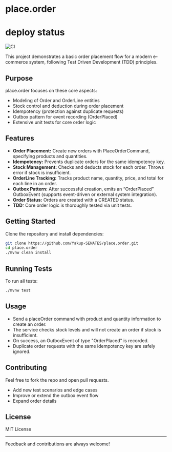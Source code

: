 # place.order

# deploy status
![CI](https://github.com/Yakup-SENATES/place.order/actions/workflows/ci.yml/badge.svg)

This project demonstrates a basic order placement flow for a modern e-commerce system, following Test Driven Development (TDD) principles.

## Purpose

place.order focuses on these core aspects:
- Modeling of Order and OrderLine entities
- Stock control and deduction during order placement
- Idempotency (protection against duplicate requests)
- Outbox pattern for event recording (OrderPlaced)
- Extensive unit tests for core order logic

## Features

- **Order Placement:** Create new orders with PlaceOrderCommand, specifying products and quantities.
- **Idempotency:** Prevents duplicate orders for the same idempotency key.
- **Stock Management:** Checks and deducts stock for each order. Throws error if stock is insufficient.
- **OrderLine Tracking:** Tracks product name, quantity, price, and total for each line in an order.
- **Outbox Pattern:** After successful creation, emits an “OrderPlaced” OutboxEvent (supports event-driven or external system integration).
- **Order Status:** Orders are created with a CREATED status.
- **TDD:** Core order logic is thoroughly tested via unit tests.

## Getting Started

Clone the repository and install dependencies:
```bash
git clone https://github.com/Yakup-SENATES/place.order.git
cd place.order
./mvnw clean install
```

## Running Tests

To run all tests:
```bash
./mvnw test
```

## Usage

- Send a placeOrder command with product and quantity information to create an order.
- The service checks stock levels and will not create an order if stock is insufficient.
- On success, an OutboxEvent of type "OrderPlaced" is recorded.
- Duplicate order requests with the same idempotency key are safely ignored.

## Contributing

Feel free to fork the repo and open pull requests.
- Add new test scenarios and edge cases
- Improve or extend the outbox event flow
- Expand order details

## License

MIT License

---

Feedback and contributions are always welcome!